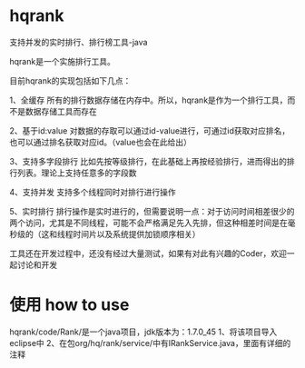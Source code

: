 ﻿# hqrank
支持并发的实时排行、排行榜工具-java

hqrank是一个实施排行工具。

目前hqrank的实现包括如下几点：

1、全缓存
所有的排行数据存储在内存中。所以，hqrank是作为一个排行工具，而不是数据存储工具而存在

2、基于id:value
对数据的存取可以通过id-value进行，可通过id获取对应排名，也可以通过排名获取对应id。（value也会在此给出）

3、支持多字段排行
比如先按等级排行，在此基础上再按经验排行，进而得出的排行列表。理论上支持任意多的字段数

4、支持并发
支持多个线程同时对排行进行操作

5、实时排行
排行操作是实时进行的，但需要说明一点：对于访问时间相差很少的两个访问，尤其是不同线程，可能不会严格满足先入先排，但这种相差时间是在毫秒级的（这和线程时间片以及系统提供加锁顺序相关）


工具还在开发过程中，还没有经过大量测试，如果有对此有兴趣的Coder，欢迎一起讨论和开发

#  使用 how to use

hqrank/code/Rank/是一个java项目，jdk版本为：1.7.0_45
1、将该项目导入eclipse中
2、在包org/hq/rank/service/中有IRankService.java，里面有详细的注释
